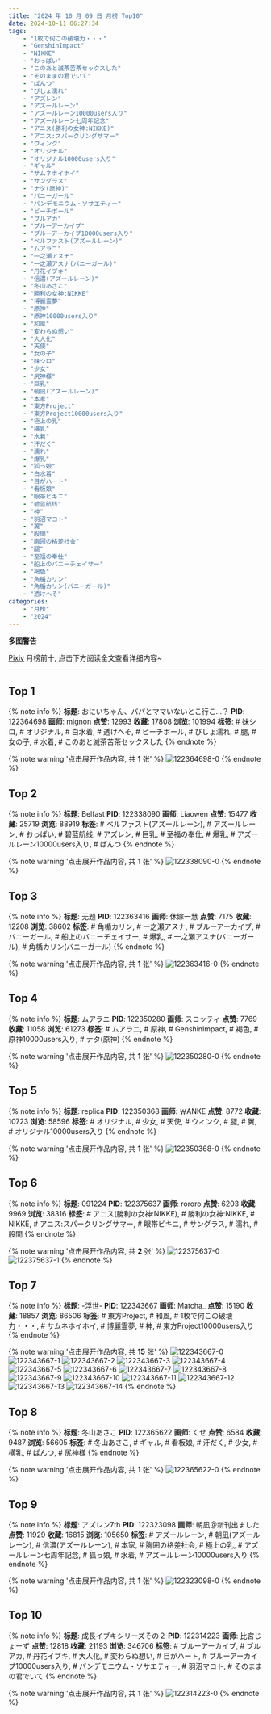 ```yaml
---
title: "2024 年 10 月 09 日 月榜 Top10"
date: 2024-10-11 06:27:34
tags:
    - "1枚で何この破壊力・・・"
    - "GenshinImpact"
    - "NIKKE"
    - "おっぱい"
    - "このあと滅茶苦茶セックスした"
    - "そのままの君でいて"
    - "ぱんつ"
    - "びしょ濡れ"
    - "アズレン"
    - "アズールレーン"
    - "アズールレーン10000users入り"
    - "アズールレーン七周年記念"
    - "アニス(勝利の女神:NIKKE)"
    - "アニス:スパークリングサマー"
    - "ウィンク"
    - "オリジナル"
    - "オリジナル10000users入り"
    - "ギャル"
    - "サムネホイホイ"
    - "サングラス"
    - "ナタ(原神)"
    - "バニーガール"
    - "パンデモニウム・ソサエティー"
    - "ビーチボール"
    - "ブルアカ"
    - "ブルーアーカイブ"
    - "ブルーアーカイブ10000users入り"
    - "ベルファスト(アズールレーン)"
    - "ムアラニ"
    - "一之瀬アスナ"
    - "一之瀬アスナ(バニーガール)"
    - "丹花イブキ"
    - "信濃(アズールレーン)"
    - "冬山あさこ"
    - "勝利の女神:NIKKE"
    - "博麗霊夢"
    - "原神"
    - "原神10000users入り"
    - "和風"
    - "変わらぬ想い"
    - "大人化"
    - "天使"
    - "女の子"
    - "妹シロ"
    - "少女"
    - "尻神様"
    - "巨乳"
    - "朝凪(アズールレーン)"
    - "本家"
    - "東方Project"
    - "東方Project10000users入り"
    - "極上の乳"
    - "横乳"
    - "水着"
    - "汗だく"
    - "濡れ"
    - "爆乳"
    - "狐っ娘"
    - "白水着"
    - "目がハート"
    - "看板娘"
    - "眼帯ビキニ"
    - "碧蓝航线"
    - "神"
    - "羽沼マコト"
    - "翼"
    - "股間"
    - "胸囲の格差社会"
    - "腿"
    - "至福の奉仕"
    - "船上のバニーチェイサー"
    - "褐色"
    - "角楯カリン"
    - "角楯カリン(バニーガール)"
    - "透けへそ"
categories:
    - "月榜"
    - "2024"
---
```


<i class="fa fa-triangle-exclamation"></i>**多图警告**<i class="fa fa-triangle-exclamation"></i>

[Pixiv](https://www.pixiv.net/) 月榜前十, 点击下方阅读全文查看详细内容~

<!-- more -->

---

## Top 1

{% note info %}
**标题**: おにいちゃん、パパとママいないとこ行こ…？
**PID**: 122364698 **画师**: mignon
**点赞**: 12993 **收藏**: 17808 **浏览**: 101994
**标签**: # 妹シロ, # オリジナル, # 白水着, # 透けへそ, # ビーチボール, # びしょ濡れ, # 腿, # 女の子, # 水着, # このあと滅茶苦茶セックスした
{% endnote %}

{% note warning '点击展开作品内容, 共 **1** 张' %}
![122364698-0](https://i.pixiv.re/img-original/img/2024/09/12/15/59/31/122364698_p0.jpg)
{% endnote %}

## Top 2

{% note info %}
**标题**: Belfast
**PID**: 122338090 **画师**: Liaowen
**点赞**: 15477 **收藏**: 25719 **浏览**: 88919
**标签**: # ベルファスト(アズールレーン), # アズールレーン, # おっぱい, # 碧蓝航线, # アズレン, # 巨乳, # 至福の奉仕, # 爆乳, # アズールレーン10000users入り, # ぱんつ
{% endnote %}

{% note warning '点击展开作品内容, 共 **1** 张' %}
![122338090-0](https://i.pixiv.re/img-original/img/2024/09/11/16/46/00/122338090_p0.png)
{% endnote %}

## Top 3

{% note info %}
**标题**: 无题
**PID**: 122363416 **画师**: 休嫁一慧
**点赞**: 7175 **收藏**: 12208 **浏览**: 38602
**标签**: # 角楯カリン, # 一之瀬アスナ, # ブルーアーカイブ, # バニーガール, # 船上のバニーチェイサー, # 爆乳, # 一之瀬アスナ(バニーガール), # 角楯カリン(バニーガール)
{% endnote %}

{% note warning '点击展开作品内容, 共 **1** 张' %}
![122363416-0](https://i.pixiv.re/img-original/img/2024/09/12/14/31/13/122363416_p0.png)
{% endnote %}

## Top 4

{% note info %}
**标题**: ムアラニ
**PID**: 122350280 **画师**: スコッティ
**点赞**: 7769 **收藏**: 11058 **浏览**: 61273
**标签**: # ムアラニ, # 原神, # GenshinImpact, # 褐色, # 原神10000users入り, # ナタ(原神)
{% endnote %}

{% note warning '点击展开作品内容, 共 **1** 张' %}
![122350280-0](https://i.pixiv.re/img-original/img/2024/09/12/00/00/25/122350280_p0.jpg)
{% endnote %}

## Top 5

{% note info %}
**标题**: replica
**PID**: 122350368 **画师**: ￦ANKE
**点赞**: 8772 **收藏**: 10723 **浏览**: 58596
**标签**: # オリジナル, # 少女, # 天使, # ウィンク, # 腿, # 翼, # オリジナル10000users入り
{% endnote %}

{% note warning '点击展开作品内容, 共 **1** 张' %}
![122350368-0](https://i.pixiv.re/img-original/img/2024/09/12/00/00/51/122350368_p0.jpg)
{% endnote %}

## Top 6

{% note info %}
**标题**: 091224
**PID**: 122375637 **画师**: rororo
**点赞**: 6203 **收藏**: 9969 **浏览**: 38316
**标签**: # アニス(勝利の女神:NIKKE), # 勝利の女神:NIKKE, # NIKKE, # アニス:スパークリングサマー, # 眼帯ビキニ, # サングラス, # 濡れ, # 股間
{% endnote %}

{% note warning '点击展开作品内容, 共 **2** 张' %}
![122375637-0](https://i.pixiv.re/img-original/img/2024/09/12/23/02/26/122375637_p0.jpg)
![122375637-1](https://i.pixiv.re/img-original/img/2024/09/12/23/02/26/122375637_p1.jpg)
{% endnote %}

## Top 7

{% note info %}
**标题**: -浮世-
**PID**: 122343667 **画师**: Matcha_
**点赞**: 15190 **收藏**: 18857 **浏览**: 86506
**标签**: # 東方Project, # 和風, # 1枚で何この破壊力・・・, # サムネホイホイ, # 博麗霊夢, # 神, # 東方Project10000users入り
{% endnote %}

{% note warning '点击展开作品内容, 共 **15** 张' %}
![122343667-0](https://i.pixiv.re/img-original/img/2024/09/11/20/39/20/122343667_p0.jpg)
![122343667-1](https://i.pixiv.re/img-original/img/2024/09/11/20/39/20/122343667_p1.jpg)
![122343667-2](https://i.pixiv.re/img-original/img/2024/09/11/20/39/20/122343667_p2.jpg)
![122343667-3](https://i.pixiv.re/img-original/img/2024/09/11/20/39/20/122343667_p3.jpg)
![122343667-4](https://i.pixiv.re/img-original/img/2024/09/11/20/39/20/122343667_p4.jpg)
![122343667-5](https://i.pixiv.re/img-original/img/2024/09/11/20/39/20/122343667_p5.jpg)
![122343667-6](https://i.pixiv.re/img-original/img/2024/09/11/20/39/20/122343667_p6.jpg)
![122343667-7](https://i.pixiv.re/img-original/img/2024/09/11/20/39/20/122343667_p7.jpg)
![122343667-8](https://i.pixiv.re/img-original/img/2024/09/11/20/39/20/122343667_p8.jpg)
![122343667-9](https://i.pixiv.re/img-original/img/2024/09/11/20/39/20/122343667_p9.jpg)
![122343667-10](https://i.pixiv.re/img-original/img/2024/09/11/20/39/20/122343667_p10.jpg)
![122343667-11](https://i.pixiv.re/img-original/img/2024/09/11/20/39/20/122343667_p11.jpg)
![122343667-12](https://i.pixiv.re/img-original/img/2024/09/11/20/39/20/122343667_p12.jpg)
![122343667-13](https://i.pixiv.re/img-original/img/2024/09/11/20/39/20/122343667_p13.jpg)
![122343667-14](https://i.pixiv.re/img-original/img/2024/09/11/20/39/20/122343667_p14.jpg)
{% endnote %}

## Top 8

{% note info %}
**标题**: 冬山あさこ
**PID**: 122365622 **画师**: くせ
**点赞**: 6584 **收藏**: 9487 **浏览**: 56605
**标签**: # 冬山あさこ, # ギャル, # 看板娘, # 汗だく, # 少女, # 横乳, # ぱんつ, # 尻神様
{% endnote %}

{% note warning '点击展开作品内容, 共 **1** 张' %}
![122365622-0](https://i.pixiv.re/img-original/img/2024/09/12/17/00/04/122365622_p0.png)
{% endnote %}

## Top 9

{% note info %}
**标题**: アズレン7th
**PID**: 122323098 **画师**: 朝凪＠新刊出ました
**点赞**: 11929 **收藏**: 16815 **浏览**: 105650
**标签**: # アズールレーン, # 朝凪(アズールレーン), # 信濃(アズールレーン), # 本家, # 胸囲の格差社会, # 極上の乳, # アズールレーン七周年記念, # 狐っ娘, # 水着, # アズールレーン10000users入り
{% endnote %}

{% note warning '点击展开作品内容, 共 **1** 张' %}
![122323098-0](https://i.pixiv.re/img-original/img/2024/09/11/00/01/31/122323098_p0.jpg)
{% endnote %}

## Top 10

{% note info %}
**标题**: 成長イブキシリーズその２
**PID**: 122314223 **画师**: 比宮じょーず
**点赞**: 12818 **收藏**: 21193 **浏览**: 346706
**标签**: # ブルーアーカイブ, # ブルアカ, # 丹花イブキ, # 大人化, # 変わらぬ想い, # 目がハート, # ブルーアーカイブ10000users入り, # パンデモニウム・ソサエティー, # 羽沼マコト, # そのままの君でいて
{% endnote %}

{% note warning '点击展开作品内容, 共 **1** 张' %}
![122314223-0](https://i.pixiv.re/img-original/img/2024/09/10/19/32/08/122314223_p0.png)
{% endnote %}
